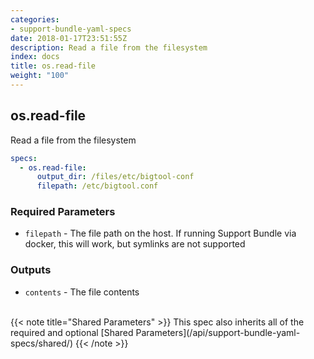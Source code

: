 ```yaml
---
categories:
- support-bundle-yaml-specs
date: 2018-01-17T23:51:55Z
description: Read a file from the filesystem
index: docs
title: os.read-file
weight: "100"
---
```


## os.read-file

Read a file from the filesystem


```yaml
specs:
  - os.read-file:
      output_dir: /files/etc/bigtool-conf
      filepath: /etc/bigtool.conf
```

    
### Required Parameters


- `filepath` - The file path on the host. If running Support Bundle via docker, this will work, but symlinks are not supported


    
### Outputs


- `contents` - The file contents

    
<br>
{{< note title="Shared Parameters" >}}
This spec also inherits all of the required and optional [Shared Parameters](/api/support-bundle-yaml-specs/shared/)
{{< /note >}}
    
    